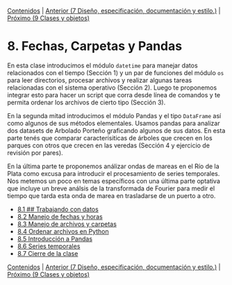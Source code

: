 [Contenidos](../Contenidos.md) \| [Anterior (7 Diseño, especificación, documentación y estilo.)](../07_Plt_Especificacion_y_Documentacion/00_Resumen.md) \| [Próximo (9 Clases y objetos)](../09_Clases_y_Objetos/00_Resumen.md)

# 8. Fechas, Carpetas y Pandas
En esta clase introducimos el módulo `datetime` para manejar datos relacionados con el tiempo (Sección 1) y un par de funciones del módulo `os` para leer directorios, procesar archivos y realizar algunas tareas relacionadas con el sistema operativo (Sección 2). Luego te proponemos integrar esto para hacer un script que corra desde línea de comandos y te permita ordenar los archivos de cierto tipo (Sección 3).

En la segunda mitad introducimos el módulo Pandas y el tipo `DataFrame` así como algunos de sus métodos elementales. Usamos pandas para analizar dos datasets de Arbolado Porteño graficando algunos de sus datos. En esta parte tenés que comparar caracterísiticas de  árboles que crecen en los parques con otros que crecen en las veredas (Sección 4 y ejercicio de revisión por pares).

En la última parte te proponemos análizar ondas de mareas en el Río de la Plata como excusa para introducir el procesamiento de series temporales. Nos metemos un poco en temas específicos con una última parte optativa que incluye un breve análsis de la transformada de Fourier para medir el tiempo que tarda esta onda de marea en trasladarse de un puerto a otro.


* [8.1 ## Trabajando con datos](01_Intro.md)
* [8.2 Manejo de fechas y horas](02_Fechas.md)
* [8.3 Manejo de archivos y carpetas](03_Archivos_y_Directorios.md)
* [8.4 Ordenar archivos en Python](04_Ordenando_archivos.md)
* [8.5 Introducción a Pandas](05_Pandas.md)
* [8.6 Series temporales](06_Series_Temporales.md)
* [8.7 Cierre de la clase](07_Cierre.md)


[Contenidos](../Contenidos.md) \| [Anterior (7 Diseño, especificación, documentación y estilo.)](../07_Plt_Especificacion_y_Documentacion/00_Resumen.md) \| [Próximo (9 Clases y objetos)](../09_Clases_y_Objetos/00_Resumen.md)

